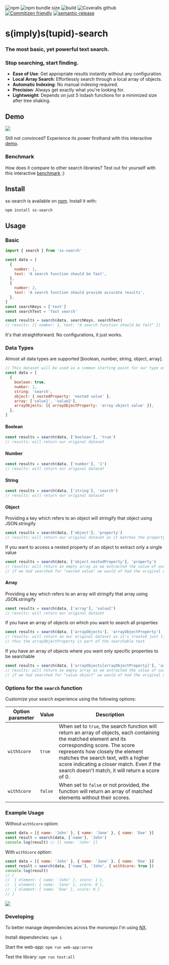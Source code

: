 ![npm](https://img.shields.io/npm/v/ss-search?style=flat-square)
![npm bundle size](https://img.shields.io/bundlephobia/minzip/ss-search?style=flat-square)
![build](https://github.com/yann510/ss-search/actions/workflows/publish-package.yml/badge.svg)
![Coveralls github](https://img.shields.io/coveralls/github/yann510/ss-search?style=flat-square)
[![Commitizen friendly](https://img.shields.io/badge/commitizen-friendly-brightgreen.svg?style=flat-square)](http://commitizen.github.io/cz-cli/)
[![semantic-release](https://img.shields.io/badge/%20%20%F0%9F%93%A6%F0%9F%9A%80-semantic--release-e10079.svg?style=flat-square)](https://github.com/semantic-release/semantic-release)

# s(imply)s(tupid)-search

### The most basic, yet powerful text search.

### Stop searching, start finding.

- **Ease of Use**: Get appropriate results instantly without any configuration.
- **Local Array Search**: Effortlessly search through a local array of objects.
- **Automatic Indexing**: No manual indexing required.
- **Precision**: Always get exactly what you're looking for.
- **Lightweight**: Depends on just 5 lodash functions for a minimized size after tree shaking.

## Demo

![](demo.gif)

Still not convinced? Experience its power firsthand with this interactive [demo](https://ss-search.netlify.app/).

### Benchmark

How does it compare to other search libraries? Test out for yourself with this interactive [benchmark](https://ss-search.netlify.app/benchmark) ;)

## Install

ss-search is available on [npm](https://www.npmjs.com/package/ss-search). Install it with:

`npm install ss-search`

## Usage

### Basic

```javascript
import { search } from 'ss-search'

const data = [
  {
    number: 1,
    text: 'A search function should be fast',
  },
  {
    number: 2,
    text: 'A search function should provide accurate results',
  },
]
const searchKeys = ['text']
const searchText = 'fast search'

const results = search(data, searchKeys, searchText)
// results: [{ number: 1, text: "A search function should be fast" }]
```

It's that straightforward. No configurations, it just works.

### Data Types

Almost all data types are supported [boolean, number, string, object, array].

```javascript
// This dataset will be used as a common starting point for our type examples
const data = [
  {
    boolean: true,
    number: 1,
    string: 'search',
    object: { nestedProperty: 'nested value' },
    array: ['value1', 'value2'],
    arrayObjects: [{ arrayObjectProperty: 'array object value' }],
  },
]
```

#### Boolean

```javascript
const results = search(data, ['boolean'], 'true')
// results: will return our original dataset
```

#### Number

```javascript
const results = search(data, ['number'], '1')
// results: will return our original dataset
```

#### String

```javascript
const results = search(data, ['string'], 'search')
// results: will return our original dataset
```

#### Object

Providing a key which refers to an object will stringify that object using JSON.stringify

```javascript
const results = search(data, ['object'], 'property')
// results: will return our original dataset as it matches the property key "nestedProperty" of our object
```

If you want to access a nested property of an object to extract only a single value

```javascript
const results = search(data, ['object.nestedProperty'], 'property')
// results: will return an empty array as we extracted the value of our nested object
// if we had searched for "nested value" we would of had the original dataset
```

#### Array

Providing a key which refers to an array will stringify that array using JSON.stringify

```javascript
const results = search(data, ['array'], 'value2')
// results: will return our original dataset
```

If you have an array of objects on which you want to search all properties

```javascript
const results = search(data, ['arrayObjects'], 'arrayObjectProperty')
// results: will return an our original dataset as it's treated just like a regular array
// thus the arrayObjectProperty is part of the searchable text
```

If you have an array of objects where you want only specific properties to be searchable

```javascript
const results = search(data, ['arrayObjects[arrayObjectProperty]'], 'arrayObjectProperty')
// results: will return an empty array as we extracted the value of our nested array of objects
// if we had searched for "value object" we would of had the original dataset
```

### Options for the `search` function

Customize your search experience using the following options:

| Option parameter | Value   | Description                                                                                                                                                                                                                                                                                                                   |
| ---------------- | ------- | ----------------------------------------------------------------------------------------------------------------------------------------------------------------------------------------------------------------------------------------------------------------------------------------------------------------------------- |
| `withScore`      | `true`  | When set to `true`, the search function will return an array of objects, each containing the matched element and its corresponding score. The score represents how closely the element matches the search text, with a higher score indicating a closer match. Even if the search doesn't match, it will return a score of 0. |
| `withScore`      | `false` | When set to `false` or not provided, the function will return an array of matched elements without their scores.                                                                                                                                                                                                              |

### Example Usage

Without `withScore` option:

```javascript
const data = [{ name: 'John' }, { name: 'Jane' }, { name: 'Doe' }]
const result = search(data, ['name'], 'John')
console.log(result) // [{ name: 'John' }]
```

With `withScore` option:

```javascript
const data = [{ name: 'John' }, { name: 'Jane' }, { name: 'Doe' }]
const result = search(data, ['name'], 'John', { withScore: true })
console.log(result)
// [
//  { element: { name: 'John' }, score: 1 },
//  { element: { name: 'Jane' }, score: 0 },
//  { element: { name: 'Doe' }, score: 0 }
// ]
```

![](benchmark.gif)

### Developing

To better manage dependencies across the monorepo I'm using [NX](https://nx.dev/).

Install dependencies:
`npm i`

Start the web-app:
`npm run web-app:serve`

Test the library:
`npm run test:all`
